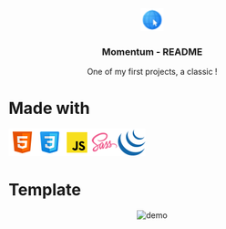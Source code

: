 <div align="center">
  <img src="style/media/favicon-32.png" alt="Momemtum" width="40" height="40">
  <h3>Momentum - README</h3>
  <p>One of my first projects, a classic !</p>
</div>

# Made with
<img src="style/media/html5.png" alt="HTML5"><img src="style/media/css.png" alt="CSS3"><img src="style/media/javascript.png" alt="JavaScript"><img src="style/media/sass.png" alt="Sass"><img src="style/media/jquery.png" alt="JQuery">

# Template
<div align="center">
  <img src="style/media/animation.gif" alt="demo">
</div>
